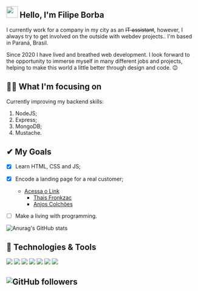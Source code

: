 ## <img src="https://raw.githubusercontent.com/MartinHeinz/MartinHeinz/master/wave.gif" width="30px"> Hello, I'm Filipe Borba 


I currently work for a company in my city as an ~~IT assistant~~, however, I always try to get involved on the outside with webdev projects.. I'm based in Paraná, Brasil.

Since 2020 I have lived and breathed web development. I look forward to the opportunity to immerse myself in many different jobs and projects, helping to make this world a little better through design and code. 😉

## 👨‍💻 What I'm focusing on 
Currently improving my backend skills:

1. NodeJS;
2. Express;
4. MongoDB;
3. Mustache.

## ✔ My Goals

- [x] Learn HTML, CSS and JS;
- [x] Encode a landing page for a real customer;
  - [Acessa o Link](http://github.com)
    - [Thais Fronkzac](https://acessaolink.com/thaisfronczak)
    - [Anjos Colchões](https://acessaolink.com/anjoscolchoesfoz)
- [ ] Make a living with programming.


![Anurag's GitHub stats](https://github-readme-stats.vercel.app/api?username=filipexxborba&show_icons=true&theme=dark)

## 🔧 Technologies & Tools

![](https://img.shields.io/badge/Editor-VS%20Code-%23aa88ff?style=for-the-badge&logo=visual-studio-code)
![](https://img.shields.io/badge/Code-HTML5-%23aa88ff?style=for-the-badge&logo=html5)
![](https://img.shields.io/badge/Code-CSS3-%23aa88ff?style=for-the-badge&logo=css3)
![](https://img.shields.io/badge/Code-JavaScript-%23aa88ff?style=for-the-badge&logo=javascript)
![](https://img.shields.io/badge/Code-Node.JS-%23aa88ff?style=for-the-badge&logo=node.js)
![](https://img.shields.io/badge/Code-Express-%23aa88ff?style=for-the-badge&logo=express)
![](https://img.shields.io/badge/Code-MongoDB-%23aa88ff?style=for-the-badge&logo=mongodb)

## ![GitHub followers](https://img.shields.io/github/followers/filipexxborba?style=social)
